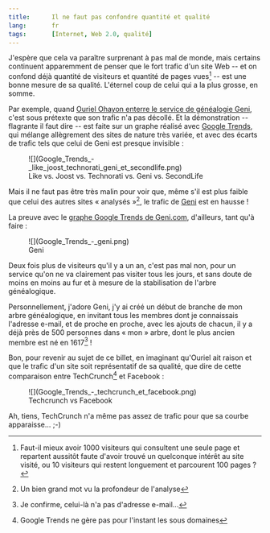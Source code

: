 ```yaml
---
title:      Il ne faut pas confondre quantité et qualité
lang:       fr
tags:       [Internet, Web 2.0, qualité]
---
```


J'espère que cela va paraître surprenant à pas mal de monde, mais certains continuent apparemment de penser que le fort trafic d'un site Web -- et on confond déjà quantité de visiteurs et quantité de pages vues[^1] -- est une bonne mesure de sa qualité. L'éternel coup de celui qui a la plus grosse, en somme.


[^1]: Faut-il mieux avoir 1000 visiteurs qui consultent une seule page et repartent aussitôt faute d'avoir trouvé un quelconque intérêt au site visité, ou 10 visiteurs qui restent longuement et parcourent 100 pages ?

Par exemple, quand [Ouriel Ohayon enterre le service de généalogie Geni](http://fr.techcrunch.com/2008/07/05/fr-5-startups-qui-devaient-reussir/), c'est sous prétexte que son trafic n'a pas décollé. Et la démonstration -- flagrante il faut dire -- est faite sur un graphe réalisé avec [Google Trends](http://trends.google.com/websites), qui mélange allègrement des sites de nature très variée, et avec des écarts de trafic tels que celui de Geni est presque invisible :

<figure>
  ![](Google_Trends_-_like_joost_technorati_geni_et_secondlife.png)
  <figcaption>
  Like vs. Joost vs. Technorati vs. Geni vs. SecondLife
  </figcaption>
</figure>


Mais il ne faut pas être très malin pour voir que, même s'il est plus faible que celui des autres sites « analysés »[^2], le trafic de [Geni](http://www.geni.com/) est en hausse !

La preuve avec le [graphe Google Trends de Geni.com](http://trends.google.com/websites?q=geni.com&geo=all&date=all&sort=0), d'ailleurs, tant qu'à faire :

<figure>
  ![](Google_Trends_-_geni.png)
  <figcaption>
  Geni
  </figcaption>
</figure>


Deux fois plus de visiteurs qu'il y a un an, c'est pas mal non, pour un service qu'on ne va clairement pas visiter tous les jours, et sans doute de moins en moins au fur et à mesure de la stabilisation de l'arbre généalogique.

Personnellement, j'adore Geni, j'y ai créé un début de branche de mon arbre généalogique, en invitant tous les membres dont je connaissais l'adresse e-mail, et de proche en proche, avec les ajouts de chacun, il y a déjà près de 500 personnes dans « mon » arbre, dont le plus ancien membre est né en 1617[^3] !

Bon, pour revenir au sujet de ce billet, en imaginant qu'Ouriel ait raison et que le trafic d'un site soit représentatif de sa qualité, que dire de cette comparaison entre TechCrunch[^4] et Facebook :

<figure>
  ![](Google_Trends_-_techcrunch_et_facebook.png)
  <figcaption>
  Techcrunch vs Facebook
  </figcaption>
</figure>


Ah, tiens, TechCrunch n'a même pas assez de trafic pour que sa courbe apparaisse... ;-)



[^2]: Un bien grand mot vu la profondeur de l'analyse

[^3]: Je confirme, celui-là n'a pas d'adresse e-mail...

[^4]: Google Trends ne gère pas pour l'instant les sous domaines
